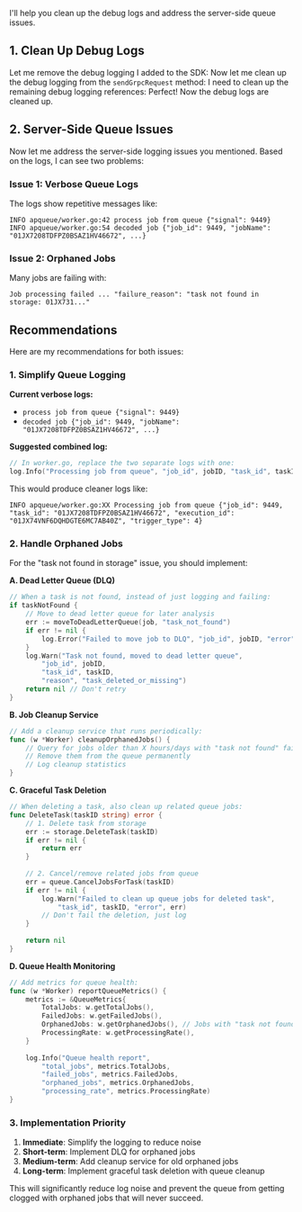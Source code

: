 I'll help you clean up the debug logs and address the server-side queue issues.

## 1. Clean Up Debug Logs

Let me remove the debug logging I added to the SDK:
Now let me clean up the debug logging from the `sendGrpcRequest` method:
I need to clean up the remaining debug logging references:
Perfect! Now the debug logs are cleaned up. 

## 2. Server-Side Queue Issues

Now let me address the server-side logging issues you mentioned. Based on the logs, I can see two problems:

### Issue 1: Verbose Queue Logs
The logs show repetitive messages like:
```
INFO apqueue/worker.go:42 process job from queue {"signal": 9449}
INFO apqueue/worker.go:54 decoded job {"job_id": 9449, "jobName": "01JX7208TDFPZ0BSAZ1HV46672", ...}
```

### Issue 2: Orphaned Jobs
Many jobs are failing with:
```
Job processing failed ... "failure_reason": "task not found in storage: 01JX731..."
```

## Recommendations

Here are my recommendations for both issues:

### 1. Simplify Queue Logging

**Current verbose logs:**
- `process job from queue {"signal": 9449}`
- `decoded job {"job_id": 9449, "jobName": "01JX7208TDFPZ0BSAZ1HV46672", ...}`

**Suggested combined log:**
```go
// In worker.go, replace the two separate logs with one:
log.Info("Processing job from queue", "job_id", jobID, "task_id", taskID, "execution_id", executionID, "trigger_type", triggerType)
```

This would produce cleaner logs like:
```
INFO apqueue/worker.go:XX Processing job from queue {"job_id": 9449, "task_id": "01JX7208TDFPZ0BSAZ1HV46672", "execution_id": "01JX74VNF6DQHDGTE6MC7AB40Z", "trigger_type": 4}
```

### 2. Handle Orphaned Jobs

For the "task not found in storage" issue, you should implement:

**A. Dead Letter Queue (DLQ)**
```go
// When a task is not found, instead of just logging and failing:
if taskNotFound {
    // Move to dead letter queue for later analysis
    err := moveToDeadLetterQueue(job, "task_not_found")
    if err != nil {
        log.Error("Failed to move job to DLQ", "job_id", jobID, "error", err)
    }
    log.Warn("Task not found, moved to dead letter queue", 
        "job_id", jobID, 
        "task_id", taskID,
        "reason", "task_deleted_or_missing")
    return nil // Don't retry
}
```

**B. Job Cleanup Service**
```go
// Add a cleanup service that runs periodically:
func (w *Worker) cleanupOrphanedJobs() {
    // Query for jobs older than X hours/days with "task not found" failures
    // Remove them from the queue permanently
    // Log cleanup statistics
}
```

**C. Graceful Task Deletion**
```go
// When deleting a task, also clean up related queue jobs:
func DeleteTask(taskID string) error {
    // 1. Delete task from storage
    err := storage.DeleteTask(taskID)
    if err != nil {
        return err
    }
    
    // 2. Cancel/remove related jobs from queue
    err = queue.CancelJobsForTask(taskID)
    if err != nil {
        log.Warn("Failed to clean up queue jobs for deleted task", 
            "task_id", taskID, "error", err)
        // Don't fail the deletion, just log
    }
    
    return nil
}
```

**D. Queue Health Monitoring**
```go
// Add metrics for queue health:
func (w *Worker) reportQueueMetrics() {
    metrics := &QueueMetrics{
        TotalJobs: w.getTotalJobs(),
        FailedJobs: w.getFailedJobs(),
        OrphanedJobs: w.getOrphanedJobs(), // Jobs with "task not found"
        ProcessingRate: w.getProcessingRate(),
    }
    
    log.Info("Queue health report", 
        "total_jobs", metrics.TotalJobs,
        "failed_jobs", metrics.FailedJobs,
        "orphaned_jobs", metrics.OrphanedJobs,
        "processing_rate", metrics.ProcessingRate)
}
```

### 3. Implementation Priority

1. **Immediate**: Simplify the logging to reduce noise
2. **Short-term**: Implement DLQ for orphaned jobs
3. **Medium-term**: Add cleanup service for old orphaned jobs  
4. **Long-term**: Implement graceful task deletion with queue cleanup

This will significantly reduce log noise and prevent the queue from getting clogged with orphaned jobs that will never succeed.